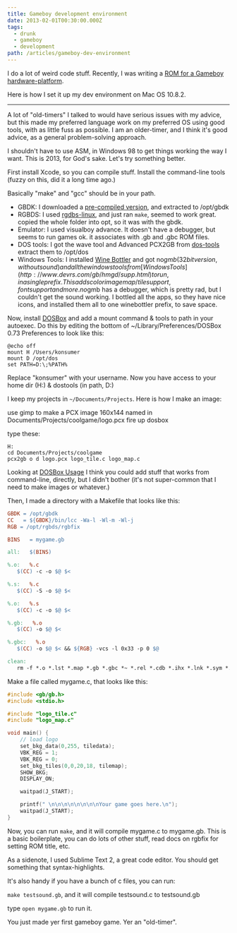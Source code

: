 ```yaml
---
title: Gameboy development environment
date: 2013-02-01T00:30:00.000Z
tags:
  - drunk
  - gameboy
  - development
path: /articles/gameboy-dev-environment
---
```


I do a lot of weird code stuff.  Recently, I was writing a [ROM for a Gameboy hardware-platform](https://github.com/konsumer/dkart).

Here is how I set it up my dev environment on Mac OS 10.8.2.

---

A lot of "old-timers" I talked to would have serious issues with my advice, but this made my preferred language work on my preferred OS using good tools, with as little fuss as possible. I am an older-timer, and I think it's good advice, as a general problem-solving approach.

I shouldn't have to use ASM, in Windows 98 to get things working the way I want. This is 2013, for God's sake. Let's try something better.

First install Xcode, so you can compile stuff. Install the command-line tools (fuzzy on this, did it a long time ago.)

Basically "make" and "gcc" should be in your path.

*  GBDK: I downloaded a [pre-compiled version](http://www.rpgmaker.it/proflame/gbdk.zip), and extracted to /opt/gbdk
*  RGBDS: I used [rgdbs-linux](http://github.com/bentley/rgbds/), and just ran `make`, seemed to work great. copied the whole folder into opt, so it was with the gbdk.
*  Emulator: I used visualboy advance. It doesn't have a debugger, but seems to run games ok. it associates with .gb and .gbc ROM files.
*  DOS tools: I got the wave tool and Advanced PCX2GB from [dos-tools](http://www.yvan256.net/projects/gameboy) extract them to /opt/dos
*  Windows Tools: I installed [Wine Bottler](http://winebottler.kronenberg.org/) and got no$gmb (32bit version, without sound) and all the windows tools from [Windows Tools](http://www.devrs.com/gb/hmgd/supp.html) to run, in a single prefix. This adds color image map/tile support, font support and more. no$gmb has a debugger, which is pretty rad, but I couldn't get the sound working. I bottled all the apps, so they have nice icons, and installed them all to one winebottler prefix, to save space. 

Now, install [DOSBox](http://www.dosbox.com) and add a mount command & tools to path in your autoexec. Do this by editing the bottom of ~/Library/Preferences/DOSBox 0.73 Preferences to look like this:

```
@echo off
mount H /Users/konsumer
mount D /opt/dos
set PATH=D:\;%PATH%
```

Replace "konsumer" with your username. Now you have access to your home dir (H:) & dostools (in path, D:)

I keep my projects in `~/Documents/Projects`. Here is how I make an image:

use gimp to make a PCX image 160x144 named in Documents/Projects/coolgame/logo.pcx
fire up dosbox

type these:

```
H:
cd Documents/Projects/coolgame
pcx2gb o d logo.pcx logo_tile.c logo_map.c
```

Looking at [DOSBox Usage](http://www.dosbox.com/wiki/Usage) I think you could add stuff that works from command-line, directly, but I didn't bother (it's not super-common that I need to make images or whatever.)

Then, I made a directory with a Makefile that looks like this:

```makefile
GBDK = /opt/gbdk
CC   = ${GBDK}/bin/lcc -Wa-l -Wl-m -Wl-j
RGB = /opt/rgbds/rgbfix

BINS   = mygame.gb

all:   $(BINS)

%.o:   %.c
   $(CC) -c -o $@ $<

%.s:   %.c
   $(CC) -S -o $@ $<

%.o:   %.s
   $(CC) -c -o $@ $<

%.gb:   %.o
   $(CC) -o $@ $<

%.gbc:   %.o
   $(CC) -o $@ $< && ${RGB} -vcs -l 0x33 -p 0 $@

clean:
   rm -f *.o *.lst *.map *.gb *.gbc *~ *.rel *.cdb *.ihx *.lnk *.sym *.asm
```

Make a file called mygame.c, that looks like this:

```c
#include <gb/gb.h>
#include <stdio.h>

#include "logo_tile.c"
#include "logo_map.c"

void main() {
    // load logo
    set_bkg_data(0,255, tiledata);
    VBK_REG = 1;
    VBK_REG = 0;
    set_bkg_tiles(0,0,20,18, tilemap);
    SHOW_BKG;
    DISPLAY_ON;

    waitpad(J_START);

    printf(" \n\n\n\n\n\n\n\nYour game goes here.\n");
    waitpad(J_START);
}
```

Now, you can run `make`, and it will compile mygame.c to mygame.gb. This is a basic boilerplate, you can do lots of other stuff, read docs on rgbfix for setting ROM title, etc.

As a sidenote, I used Sublime Text 2, a great code editor. You should get something that syntax-highlights.

It's also handy if you have a bunch of c files, you can run:

`make testsound.gb`, and it will compile testsound.c to testsound.gb

type `open mygame.gb` to run it.

You just made yer first gameboy game. Yer an "old-timer".



